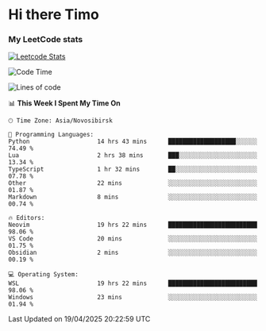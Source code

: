 # Hi there Timo
### My LeetCode stats
[![Leetcode Stats](https://leetcard.jacoblin.cool/przdtl?border=0&radius=20&ext=heatmap&theme=nord)](https://leetcode.com/przdtl)

<!--START_SECTION:waka-->
![Code Time](http://img.shields.io/badge/Code%20Time-777%20hrs%2017%20mins-blue)

![Lines of code](https://img.shields.io/badge/From%20Hello%20World%20I%27ve%20Written-84.0%20thousand%20lines%20of%20code-blue)

📊 **This Week I Spent My Time On** 

```text
🕑︎ Time Zone: Asia/Novosibirsk

💬 Programming Languages: 
Python                   14 hrs 43 mins      ███████████████████░░░░░░   74.49 % 
Lua                      2 hrs 38 mins       ███░░░░░░░░░░░░░░░░░░░░░░   13.34 % 
TypeScript               1 hr 32 mins        ██░░░░░░░░░░░░░░░░░░░░░░░   07.78 % 
Other                    22 mins             ░░░░░░░░░░░░░░░░░░░░░░░░░   01.87 % 
Markdown                 8 mins              ░░░░░░░░░░░░░░░░░░░░░░░░░   00.74 % 

🔥 Editors: 
Neovim                   19 hrs 22 mins      █████████████████████████   98.06 % 
VS Code                  20 mins             ░░░░░░░░░░░░░░░░░░░░░░░░░   01.75 % 
Obsidian                 2 mins              ░░░░░░░░░░░░░░░░░░░░░░░░░   00.19 % 

💻 Operating System: 
WSL                      19 hrs 22 mins      █████████████████████████   98.06 % 
Windows                  23 mins             ░░░░░░░░░░░░░░░░░░░░░░░░░   01.94 % 
```


 Last Updated on 19/04/2025 20:22:59 UTC
<!--END_SECTION:waka-->
